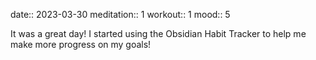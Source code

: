date:: 2023-03-30
meditation:: 1
workout:: 1
mood:: 5

It was a great day! I started using the Obsidian Habit Tracker to help me make more progress on my goals!